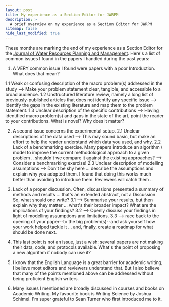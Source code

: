 ```yaml
---
layout: post
title: My experience as a Section Editor for JWRPM
description: >
  A brief overview on my experience as a Section Editor for JWRPM
sitemap: false
hide_last_modified: true
---
```


These months are marking the end of my experience as a Section Editor for the [Journal of Water Resources Planning and Management](https://ascelibrary.org/journal/jwrmd5). Here's a list of common issues I found in the papers I handled during the past years:

1. A VERY common issue I found were papers with a poor Introduction. What does that mean?

1.1 Weak or confusing description of the macro problem(s) addressed in the study --> Make your problem statement clear, tangible, and accessible to a broad audience.
1.2 Unstructured literature review, namely a long list of previously-published articles that does not identify any specific issue --> Identify the gaps in the existing literature and map them to the problem statement.
1.3 Unclear description of the specific contributions --> Having identified macro problem(s) and gaps in the state of the art, point the reader to your contributions. What is novel? Why does it matter?

2. A second issue concerns the experimental setup.
2.1 Unclear descriptions of the data used --> This may sound basic, but make an effort to help the reader understand which data you used, and why.
2.2 Lack of a benchmarking exercise. Many papers introduce an algorithm / model to improve the current methodological approach to a given problem .. shouldn't we compare it against the existing approaches? --> Consider a benchmarking exercise!
2.3 Unclear description of modelling assumptions --> Don't be shy here ... describe the assumptions and explain why you adopted them. I found that doing this works much better than avoiding to introduce them. Reviewers will catch them ..

3. Lack of a proper discussion. Often, discussions presented a summary of methods and results ... that's an extended abstract, not a Discussion. So, what should one write?
3.1 --> Summarise your results, but then explain why they matter ... what's their broader impact? What are the implications of your findings?
3.2 --> Openly discuss your findings in light of modelling assumptions and limitations.
3.3 --> race back to the opening of your paper--to the big problem(s)--and ask yourself how your work helped tackle it ... and, finally, create a roadmap for what should be done next.

4. This last point is not an issue, just a wish: several papers are not making their data, code, and protocols available. What's the point of proposing a new algorithm if nobody can use it? 

5. I know that the English Language is a great barrier for academic writing; I believe most editors and reviewers understand that. But I also believe that many of the points mentioned above can be addressed without being proficient English writers.

6. Many issues I mentioned are broadly discussed in courses and books on Academic Writing. My favourite book is Writing Science by Joshua Schimel. I'm super grateful to Sean Turner who first introduced me to it.
